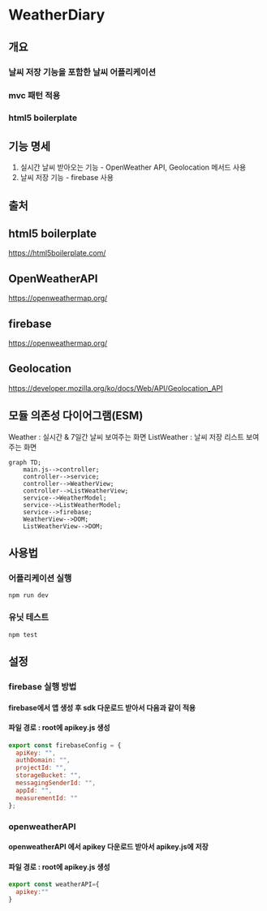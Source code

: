 # WeatherDiary

## 개요
### 날씨 저장 기능을 포함한 날씨 어플리케이션
### mvc 패턴 적용
### html5 boilerplate

## 기능 명세
1. 실시간 날씨 받아오는 기능 - OpenWeather API, Geolocation 메서드 사용
2. 날씨 저장 기능 - firebase 사용

## 출처
## html5 boilerplate
https://html5boilerplate.com/
## OpenWeatherAPI
https://openweathermap.org/
## firebase
https://openweathermap.org/
## Geolocation
https://developer.mozilla.org/ko/docs/Web/API/Geolocation_API

## 모듈 의존성 다이어그램(ESM)
Weather : 실시간 & 7일간 날씨 보여주는 화면
ListWeather : 날씨 저장 리스트 보여주는 화면

```mermaid
graph TD;
    main.js-->controller;
    controller-->service;
    controller-->WeatherView;
    controller-->ListWeatherView;
    service-->WeatherModel;
    service-->ListWeatherModel;
    service-->firebase;
    WeatherView-->DOM;
    ListWeatherView-->DOM;
```

## 사용법
### 어플리케이션 실행
```
npm run dev
```
### 유닛 테스트
```
npm test
```

## 설정
### firebase 실행 방법
#### firebase에서 앱 생성 후 sdk 다운로드 받아서 다음과 같이 적용
#### 파일 경로 : root에 apikey.js 생성
```javascript
export const firebaseConfig = {
  apiKey: "",
  authDomain: "",
  projectId: "",
  storageBucket: "",
  messagingSenderId: "",
  appId: "",
  measurementId: ""
};
```



### openweatherAPI
#### openweatherAPI 에서 apikey 다운로드 받아서 apikey.js에 저장
#### 파일 경로 : root에 apikey.js 생성
```javascript
export const weatherAPI={
  apikey:""
}
```

